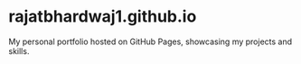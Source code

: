 # rajatbhardwaj1.github.io
My personal portfolio hosted on GitHub Pages, showcasing my projects and skills. 
